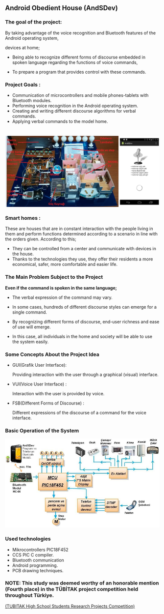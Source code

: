 
## **Android Obedient House (AndSDev)**

### **The goal of the project:**

By taking advantage of the voice recognition and Bluetooth features of the Android operating system,

devices at home;
- Being able to recognize different forms of discourse embedded in spoken language regarding the functions of voice commands,

- To prepare a program that provides control with these commands. 

### **Project Goals** :
- Communication of microcontrollers and mobile phones-tablets with Bluetooth modules.
- Performing voice recognition in the Android operating system.
- Creating and writing different discourse algorithms for verbal commands.
- Applying verbal commands to the model home.

#
![program](img/andSdev_model_ev.jpg)



### **Smart homes  :**
These are houses that are in constant interaction with the people living in them and perform functions determined according to a scenario in line with the orders given.
According to this;

- They can be controlled from a center and communicate with devices in the house.
- Thanks to the technologies they use, they offer their residents a more economical, safer, more comfortable and easier life.

### **The Main Problem Subject to the Project**

**Even if the command is spoken in the same language;**
	
- The verbal expression of the command may vary.

- In some cases, hundreds of different discourse styles can emerge for a single command.

- By recognizing different forms of discourse, end-user richness and ease of use will emerge.
	
- In this case, all individuals in the home and society will be able to use the system easily.

### **Some Concepts About the Project Idea**

- GUI(Grafik User Interface):  

	Providing interaction with the user through a graphical (visual) interface.

- VUI(Voice User Interface) : 

	Interaction with the user is provided by voice.


- FSB(Different Forms of Discourse) :

 	Different expressions of the discourse of a command for the voice interface.

### **Basic Operation of the System**

![temel çalışma](img/donanım_blok_sema.JPG)

### **Used technologies**
- Mikrocontrollers PIC18F452
- CCS PIC C compiler.
- Bluetooth communication
- Android programming.
- PCB drawing techniques.

### **NOTE: This study was deemed worthy of an honorable mention (Fourth place) in the TÜBİTAK project competition held throughout Türkiye.**
<a href="https://tubitak.gov.tr/en/competitions/2204-high-school-students-research-projects-competition" target="_blank">
	(TUBITAK High School Students Research Projects Competition)
</a>









